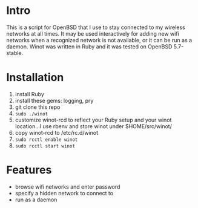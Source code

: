 # Intro

This is a script for OpenBSD that I use to stay connected to my wireless
networks at all times. It may be used interactively for adding new wifi
networks when a recognized network is not available, or it can be run as a
daemon. Winot was written in Ruby and it was tested on OpenBSD 5.7-stable.

# Installation

1. install Ruby
1. install these gems: logging, pry
1. git clone this repo
1. ````sudo ./winot````
1. customize winot-rcd to reflect your Ruby setup and your winot location...I
   use rbenv and store winot under $HOME/src/winot/
1. copy winot-rcd to /etc/rc.d/winot
1. ````sudo rcctl enable winot````
1. ````sudo rcctl start winot````

# Features

* browse wifi networks and enter password
* specify a hidden network to connect to
* run as a daemon
